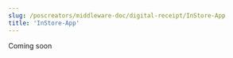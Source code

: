 ```yaml
---
slug: /poscreators/middleware-doc/digital-receipt/InStore-App
title: 'InStore-App'
---
```


Coming soon
